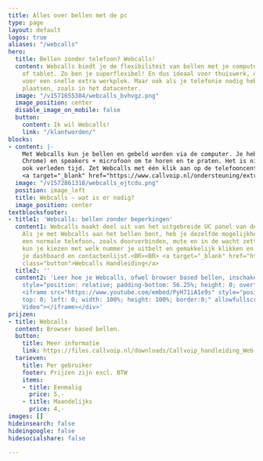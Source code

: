```yaml
---
title: Alles over bellen met de pc
type: page
layout: default
logos: true
aliases: "/webcalls"
hero:
  title: Bellen zonder telefoon? Webcalls!
  content: Webcalls biedt je de flexibiliteit van bellen met je computer, laptop
    of tablet. Zo ben je superflexibel! En dus ideaal voor thuiswerk, onderweg of
    voor een snelle extra werkplek. Maar ook als je telefonie nodig hebt op bijzondere
    plaatsen, zoals in het datacenter.
  image: "/v1571655384/webcalls_bvhvgz.png"
  image_position: center
  disable_image_on_mobile: false
  button:
    content: Ik wil Webcalls!
    link: "/klantworden/"
blocks:
- content: |-
    Met Webcalls kun je bellen en gebeld worden via de computer. Je hebt nodig: een computer met internet, een browser (bv Google
    Chrome) en speakers + microfoon om te horen en te praten. Het is niet nodig om software te installeren, en dus zijn driverproblemen
    ook verleden tijd. Zet Webcalls met één klik aan op de telefooncentrale, log in en je kunt binnen 1 minuut aan de slag!<BR><BR>
    <a target="_blank" href="https://www.callvoip.nl/ondersteuning/extra-features/handleiding-web-calls/" class="button">Hoe werkt het?</a>
  image: "/v1572861318/webcalls_ejtcdu.png"
  position: image_left
  title: Webcalls – wat is er nodig?
  image_position: center
textblocksfooter:
- title1: 'Webcalls: bellen zonder beperkingen'
  content1: Webcalls maakt deel uit van het uitgebreide UC panel van de Callvoip-centrale.
    Als je met Webcalls aan het bellen bent, heb je dezelfde mogelijkheden als met
    een normale telefoon, zoals doorverbinden, mute en in de wacht zetten. Verder
    kun je kiezen met welk nummer je uitbelt en gemakkelijk klikken en bellen vanuit
    je dashboard en contactenlijst.<BR><BR> <a target="_blank" href="https://files.callvoip.nl/downloads/Callvoip_handleiding_Web-Calls-Browser-Based-Bellen.pdf"
    class="button">Webcalls Handleiding</a>
  title2: ''
  content2: 'Leer hoe je Webcalls, ofwel browser based bellen, inschakelt en gebruikt.<br><div
    style="position: relative; padding-bottom: 56.25%; height: 0; overflow: hidden;">
    <iframe src="https://www.youtube.com/embed/PyH71iA1e9s" style="position: absolute;
    top: 0; left: 0; width: 100%; height: 100%; border:0;" allowfullscreen title="YouTube
    Video"></iframe></div>'
prijzen:
- title: Webcalls
  content: Browser based bellen.
  button:
    title: Meer informatie
    link: https://files.callvoip.nl/downloads/Callvoip_handleiding_Web-Calls-Browser-Based-Bellen.pdf
  tarieven:
    title: Per gebruiker
    footer: Prijzen zijn excl. BTW
    items:
    - title: Eenmalig
      price: 5,-
    - title: Maandelijks
      price: 4,-
images: []
hideinsearch: false
hideingoogle: false
hidesocialshare: false

---
```

